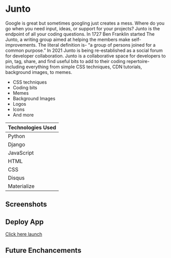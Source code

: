 # **Junto** 


Google is great but sometimes googling just creates a mess. Where do you go when you need input, ideas, or support for your projects? Junto is the endpoint of all your coding questions. In 1727 Ben Franklin started The Junto, a writing group aimed at helping the members make self-improvements. The literal definition is- “a group of persons joined for a common purpose.” In 2021 Junto is being re-established as a social forum for developer collaboration. Junto is a collaborative space for developers to pin, tag, share, and find useful bits to add to their coding repertoire- including everything from simple CSS techniques, CDN tutorials, background images, to memes.

- CSS techniques
- Coding bits
- Memes
- Background Images
- Logos
- Icons
- And more


| Technologies Used |
|-------------------|
| Python            |
| Django            |
| JavaScript        |
| HTML              |
| CSS               |
| Disqus            |
| Materialize       |

## **Screenshots**


## **Deploy App**

[Click here launch](https://thejunto.herokuapp.com/)

## **Future Enchancements**


